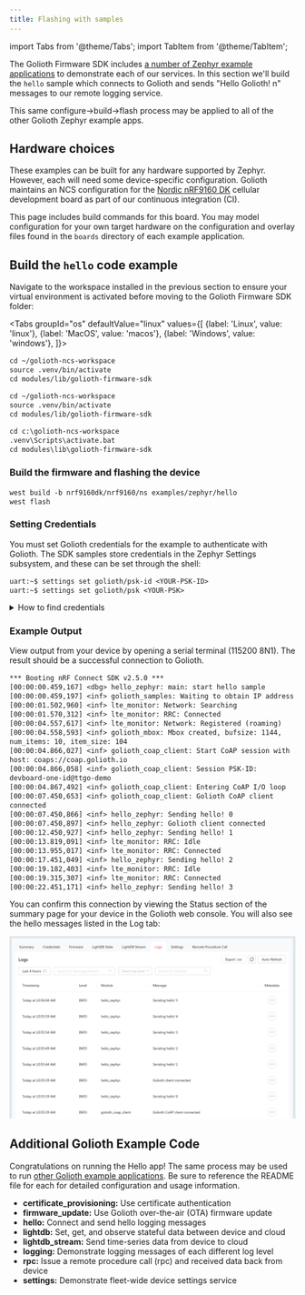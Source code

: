 ```yaml
---
title: Flashing with samples
---
```


import Tabs from '@theme/Tabs';
import TabItem from '@theme/TabItem';

The Golioth Firmware SDK includes [a number of Zephyr example
applications](https://github.com/golioth/golioth-firmware-sdk/tree/main/examples/zephyr)
to demonstrate each of our services. In this section we'll build the `hello`
sample which connects to Golioth and sends "Hello Golioth! n" messages to our
remote logging service.

This same configure&rarr;build&rarr;flash process may be applied to all of the
other Golioth Zephyr example apps.

## Hardware choices

These examples can be built for any hardware supported by Zephyr. However, each
will need some device-specific configuration. Golioth maintains an NCS
configuration for the [Nordic nRF9160
DK](https://www.nordicsemi.com/Products/Development-hardware/nrf9160-dk)
cellular development board as part of our continuous integration (CI).

This page includes build commands for this board. You may model configuration
for your own target hardware on the configuration and overlay files found in the
`boards` directory of each example application.

## Build the `hello` code example

Navigate to the workspace installed in the previous section to ensure your
virtual environment is activated before moving to the Golioth Firmware SDK
folder:

<Tabs
groupId="os"
defaultValue="linux"
values={[
{label: 'Linux', value: 'linux'},
{label: 'MacOS', value: 'macos'},
{label: 'Windows', value: 'windows'},
]}>

<TabItem value="linux">

```console
cd ~/golioth-ncs-workspace
source .venv/bin/activate
cd modules/lib/golioth-firmware-sdk
```

</TabItem>

<TabItem value="macos">

```console
cd ~/golioth-ncs-workspace
source .venv/bin/activate
cd modules/lib/golioth-firmware-sdk
```

</TabItem>

<TabItem value="windows">

```console
cd c:\golioth-ncs-workspace
.venv\Scripts\activate.bat
cd modules\lib\golioth-firmware-sdk
```

</TabItem>
</Tabs>

### Build the firmware and flashing the device

```console
west build -b nrf9160dk/nrf9160/ns examples/zephyr/hello
west flash
```

### Setting Credentials

You must set Golioth credentials for the example to authenticate with Golioth. The
SDK samples store credentials in the Zephyr Settings subsystem, and these can be set
through the shell:

```console
uart:~$ settings set golioth/psk-id <YOUR-PSK-ID>
uart:~$ settings set golioth/psk <YOUR-PSK>
```

<details>
  <summary>How to find credentials</summary>

![Golioth Console device
credentials](../../../assets/gettingstarted-console-deviceview-credentialspanel.png)

* Golioth credentials are available in the `Credentials` tab for your device
    * Open the Golioth Console
    * Select `Devices` on  the left sidebar and choose your device from the
      resulting list
    * Click on the `Credentials` tab and copy your `PSK-ID` and `PSK`
</details>

### Example Output

View output from your device by opening a serial terminal (115200 8N1). The
result should be a successful connection to Golioth.

```console
*** Booting nRF Connect SDK v2.5.0 ***
[00:00:00.459,167] <dbg> hello_zephyr: main: start hello sample
[00:00:00.459,197] <inf> golioth_samples: Waiting to obtain IP address
[00:00:01.502,960] <inf> lte_monitor: Network: Searching
[00:00:01.570,312] <inf> lte_monitor: RRC: Connected
[00:00:04.557,617] <inf> lte_monitor: Network: Registered (roaming)
[00:00:04.558,593] <inf> golioth_mbox: Mbox created, bufsize: 1144, num_items: 10, item_size: 104
[00:00:04.866,027] <inf> golioth_coap_client: Start CoAP session with host: coaps://coap.golioth.io
[00:00:04.866,058] <inf> golioth_coap_client: Session PSK-ID: devboard-one-id@ttgo-demo
[00:00:04.867,492] <inf> golioth_coap_client: Entering CoAP I/O loop
[00:00:07.450,653] <inf> golioth_coap_client: Golioth CoAP client connected
[00:00:07.450,866] <inf> hello_zephyr: Sending hello! 0
[00:00:07.450,897] <inf> hello_zephyr: Golioth client connected
[00:00:12.450,927] <inf> hello_zephyr: Sending hello! 1
[00:00:13.819,091] <inf> lte_monitor: RRC: Idle
[00:00:13.955,017] <inf> lte_monitor: RRC: Connected
[00:00:17.451,049] <inf> hello_zephyr: Sending hello! 2
[00:00:19.182,403] <inf> lte_monitor: RRC: Idle
[00:00:19.315,307] <inf> lte_monitor: RRC: Connected
[00:00:22.451,171] <inf> hello_zephyr: Sending hello! 3
```

You can confirm this connection by viewing the Status section of the summary
page for your device in the Golioth web console. You will also see the hello
messages listed in the Log tab:

![Golioth web console log messages](../assets/golioth-console-hello-log-messages.png)

## Additional Golioth Example Code

Congratulations on running the Hello app! The same process may be used to run
[other Golioth example
applications](https://github.com/golioth/golioth-firmware-sdk/tree/main/examples/zephyr).
Be sure to reference the README file for each for detailed configuration and
usage information.

* **certificate_provisioning:** Use certificate authentication
* **firmware_update:** Use Golioth over-the-air (OTA) firmware update
* **hello:** Connect and send hello logging messages
* **lightdb:** Set, get, and observe stateful data between device and cloud
* **lightdb_stream:** Send time-series data from device to cloud
* **logging:** Demonstrate logging messages of each different log level
* **rpc:** Issue a remote procedure call (rpc) and received data back from device
* **settings:** Demonstrate fleet-wide device settings service
